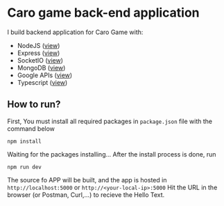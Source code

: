 # Caro game back-end application
I build backend application for Caro Game with:
- NodeJS ([view](https://nodejs.org/en))
- Express ([view](https://www.npmjs.com/package/express))
- SocketIO ([view](https://www.npmjs.com/package/socketio))
- MongoDB ([view](https://www.npmjs.com/package/mongodb))
- Google APIs ([view](https://www.npmjs.com/package/googleapis))
- Typescript ([view](https://www.npmjs.com/package/typescript))

## How to run?
First, You must install all required packages in `package.json` file with the command below
```
npm install
```

Waiting for the packages installing... After the install process is done, run
```
npm run dev
```

The source fo APP will be built, and the app is hosted in `http://localhost:5000` or `http://<your-local-ip>:5000`
Hit the URL in the browser (or Postman, Curl,...) to recieve the Hello Text.